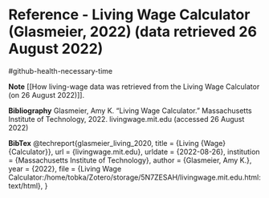 # Reference - Living Wage Calculator (Glasmeier, 2022) (data retrieved 26 August 2022)
#github-health-necessary-time 

**Note**
[[How living-wage data was retrieved from the Living Wage Calculator (on 26 August 2022)]].

**Bibliography**
Glasmeier, Amy K. “Living Wage Calculator.” Massachusetts Institute of Technology, 2022. livingwage.mit.edu (accessed 26 August 2022)

**BibTex**
@techreport{glasmeier_living_2020,
	title = {Living {Wage} {Calculator}},
	url = {livingwage.mit.edu},
	urldate = {2022-08-26},
	institution = {Massachusetts Institute of Technology},
	author = {Glasmeier, Amy K.},
	year = {2022},
	file = {Living Wage Calculator:/home/tobka/Zotero/storage/5N7ZESAH/livingwage.mit.edu.html:text/html},
}